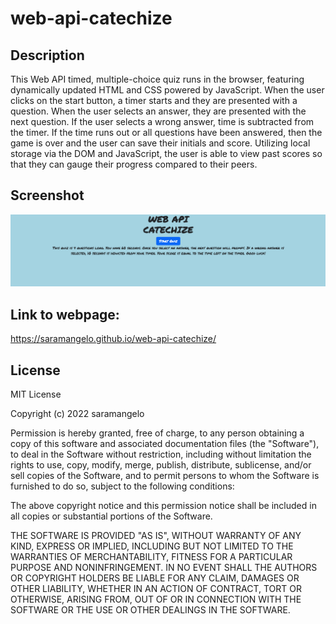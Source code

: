 # web-api-catechize

## Description

This Web API timed, multiple-choice quiz runs in the browser, featuring dynamically updated HTML and CSS powered by JavaScript. When the user clicks on the start button, a timer starts and they are presented with a question. When the user selects an answer, they are presented with the next question. If the user selects a wrong answer, time is subtracted from the timer. If the time runs out or all questions have been answered, then the game is over and the user can save their initials and score. Utilizing local storage via the DOM and JavaScript, the user is able to view past scores so that they can gauge their progress compared to their peers. 

## Screenshot

![catechize-ss.png](/Assets/catechize-ss.png)

## Link to webpage:

https://saramangelo.github.io/web-api-catechize/

## License

MIT License

Copyright (c) 2022 saramangelo

Permission is hereby granted, free of charge, to any person obtaining a copy
of this software and associated documentation files (the "Software"), to deal
in the Software without restriction, including without limitation the rights
to use, copy, modify, merge, publish, distribute, sublicense, and/or sell
copies of the Software, and to permit persons to whom the Software is
furnished to do so, subject to the following conditions:

The above copyright notice and this permission notice shall be included in all
copies or substantial portions of the Software.

THE SOFTWARE IS PROVIDED "AS IS", WITHOUT WARRANTY OF ANY KIND, EXPRESS OR
IMPLIED, INCLUDING BUT NOT LIMITED TO THE WARRANTIES OF MERCHANTABILITY,
FITNESS FOR A PARTICULAR PURPOSE AND NONINFRINGEMENT. IN NO EVENT SHALL THE
AUTHORS OR COPYRIGHT HOLDERS BE LIABLE FOR ANY CLAIM, DAMAGES OR OTHER
LIABILITY, WHETHER IN AN ACTION OF CONTRACT, TORT OR OTHERWISE, ARISING FROM,
OUT OF OR IN CONNECTION WITH THE SOFTWARE OR THE USE OR OTHER DEALINGS IN THE
SOFTWARE.
